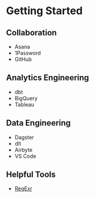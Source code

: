 # Getting Started

## Collaboration

- Asana
- 1Password
- GitHub

## Analytics Engineering

- dbt
- BigQuery
- Tableau

## Data Engineering

- Dagster
- dlt
- Airbyte
- VS Code

## Helpful Tools

- [RegExr](https://regexr.com/)
